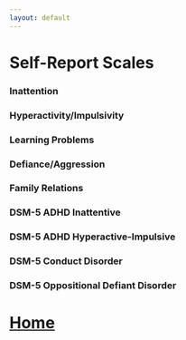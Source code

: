 ```yaml
---
layout: default
---
```


# Self-Report Scales

### Inattention



### Hyperactivity/Impulsivity



### Learning Problems



### Defiance/Aggression



### Family Relations



### DSM-5 ADHD Inattentive



### DSM-5 ADHD Hyperactive-Impulsive



### DSM-5 Conduct Disorder



### DSM-5 Oppositional Defiant Disorder


# [Home](https://ndavis4904.github.io/conners_score/index.md)
